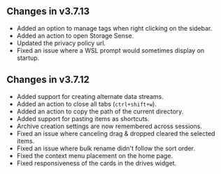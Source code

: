 ## Changes in v3.7.13

- Added an option to manage tags when right clicking on the sidebar.
- Added an action to open Storage Sense.
- Updated the privacy policy url.
- Fixed an issue where a WSL prompt would sometimes display on startup.

## Changes in v3.7.12

- Added support for creating alternate data streams.
- Added an action to close all tabs (`ctrl+shift+w`).
- Added an action to copy the path of the current directory.
- Added support for pasting items as shortcuts.
- Archive creation settings are now remembered across sessions.
- Fixed an issue where canceling drag & dropped cleared the selected items.
- Fixed an issue where bulk rename didn't follow the sort order.
- Fixed the context menu placement on the home page.
- Fixed responsiveness of the cards in the drives widget.
